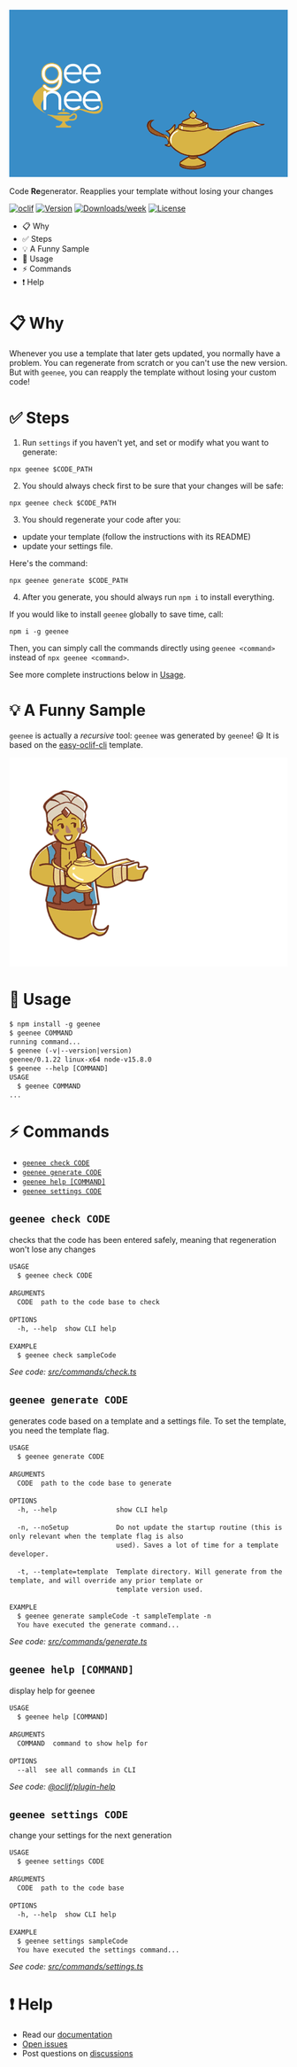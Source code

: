 
[//]: # ( ns__file unit: standard, comp: README.md )

[//]: # ( ns__custom_start beginning )

[//]: # ( ns__custom_end beginning )

[//]: # ( ns__start_section intro )

[//]: # ( ns__custom_start description )

[//]: # ( ns__custom_end description )

[//]: # ( ns__custom_start afterDescription )
![geenee logo and video](src/custom/images/GEENEE-GIF-7.gif)

Code **Re**generator.  Reapplies your template without losing your changes

[//]: # ( ns__custom_end afterDescription )

[//]: # ( ns__custom_start badges )

[//]: # ( ns__start_section usageSection )

[![oclif](https://img.shields.io/badge/cli-oclif-brightgreen.svg)](https://oclif.io)
[![Version](https://img.shields.io/npm/v/geenee.svg)](https://npmjs.org/package/geenee)
[![Downloads/week](https://img.shields.io/npm/dw/geenee.svg)](https://npmjs.org/package/geenee)
[![License](https://img.shields.io/npm/l/geenee.svg)](https://github.com/YizYah/geenee/blob/master/package.json)

[//]: # ( ns__custom_end badges )

[//]: # ( ns__end_section intro )


[//]: # ( ns__custom_start beforeToc )

[//]: # ( ns__custom_end beforeToc )

[//]: # ( ns__custom_start toc )
<!-- toc -->
* [<a name="clipboard-why"></a>:clipboard: Why](#a-nameclipboard-whyaclipboard-why)
* [<a name="white_check_mark-steps"></a>:white_check_mark: Steps](#a-namewhite_check_mark-stepsawhite_check_mark-steps)
* [<a name="bulb-a-funny-sample"></a>:bulb: A Funny Sample](#a-namebulb-a-funny-sampleabulb-a-funny-sample)
* [<a name="wrench-usage"></a>:wrench: Usage](#a-namewrench-usageawrench-usage)
* [<a name="zap-commands"></a>:zap: Commands](#a-namezap-commandsazap-commands)
* [<a name="heavy_exclamation_mark-help"></a>:heavy_exclamation_mark: Help](#a-nameheavy_exclamation_mark-helpaheavy_exclamation_mark-help)
<!-- tocstop -->

[//]: # ( ns__custom_end toc )

[//]: # ( ns__custom_start usage )
# <a name="clipboard-why"></a>:clipboard: Why
Whenever you use a template that later gets updated, you normally have a problem.  You can regenerate from scratch or you can't use the new version.  But with `geenee`, you can reapply the template without losing your custom code!

# <a name="white_check_mark-steps"></a>:white_check_mark: Steps
1. Run `settings` if you haven't yet, and set or modify what you want to generate:
```
npx geenee $CODE_PATH
```

2. You should always check first to be sure that your changes will be safe:
```
npx geenee check $CODE_PATH
```

3. You should regenerate your code after you:
* update your template (follow the instructions with its README)
* update your settings file.

Here's the command:
  ```
  npx geenee generate $CODE_PATH
  ```

4. After you generate, you should always run `npm i` to install everything.


If you would like to install `geenee` globally to save time, call:
```
npm i -g geenee
```
Then, you can simply call the commands directly using `geenee <command>` instead of `npx geenee <command>`.

See more complete instructions below in [Usage](#usage).

# <a name="bulb-a-funny-sample"></a>:bulb: A Funny Sample

`geenee` is actually a *recursive* tool: `geenee` was generated by `geenee`! :smiley: It is based on the [easy-oclif-cli](https://www.npmjs.com/package/easy-oclif-cli) template.

![geenee sample](src/custom/images/geenee-funnysample.gif)


# <a name="wrench-usage"></a>:wrench: Usage

<!-- usage -->
```sh-session
$ npm install -g geenee
$ geenee COMMAND
running command...
$ geenee (-v|--version|version)
geenee/0.1.22 linux-x64 node-v15.8.0
$ geenee --help [COMMAND]
USAGE
  $ geenee COMMAND
...
```
<!-- usagestop -->

[//]: # ( ns__custom_end usage )

[//]: # ( ns__end_section usageSection )


[//]: # ( ns__start_section commandsSection )
# <a name="zap-commands"></a>:zap: Commands


[//]: # ( ns__custom_start commands )
<!-- commands -->
* [`geenee check CODE`](#geenee-check-code)
* [`geenee generate CODE`](#geenee-generate-code)
* [`geenee help [COMMAND]`](#geenee-help-command)
* [`geenee settings CODE`](#geenee-settings-code)

## `geenee check CODE`

checks that the code has been entered safely, meaning that regeneration won't lose any changes

```
USAGE
  $ geenee check CODE

ARGUMENTS
  CODE  path to the code base to check

OPTIONS
  -h, --help  show CLI help

EXAMPLE
  $ geenee check sampleCode
```

_See code: [src/commands/check.ts](https://github.com/YizYah/geenee/blob/v0.1.22/src/commands/check.ts)_

## `geenee generate CODE`

generates code based on a template and a settings file. To set the template, you need the template flag.

```
USAGE
  $ geenee generate CODE

ARGUMENTS
  CODE  path to the code base to generate

OPTIONS
  -h, --help               show CLI help

  -n, --noSetup            Do not update the startup routine (this is only relevant when the template flag is also
                           used). Saves a lot of time for a template developer.

  -t, --template=template  Template directory. Will generate from the template, and will override any prior template or
                           template version used.

EXAMPLE
  $ geenee generate sampleCode -t sampleTemplate -n
  You have executed the generate command...
```

_See code: [src/commands/generate.ts](https://github.com/YizYah/geenee/blob/v0.1.22/src/commands/generate.ts)_

## `geenee help [COMMAND]`

display help for geenee

```
USAGE
  $ geenee help [COMMAND]

ARGUMENTS
  COMMAND  command to show help for

OPTIONS
  --all  see all commands in CLI
```

_See code: [@oclif/plugin-help](https://github.com/oclif/plugin-help/blob/v3.2.2/src/commands/help.ts)_

## `geenee settings CODE`

change your settings for the next generation

```
USAGE
  $ geenee settings CODE

ARGUMENTS
  CODE  path to the code base

OPTIONS
  -h, --help  show CLI help

EXAMPLE
  $ geenee settings sampleCode
  You have executed the settings command...
```

_See code: [src/commands/settings.ts](https://github.com/YizYah/geenee/blob/v0.1.22/src/commands/settings.ts)_
<!-- commandsstop -->


# <a name="heavy_exclamation_mark-help"></a>:heavy_exclamation_mark: Help

* Read our [documentation](https://geenee.nostack.net/)
* [Open issues](https://github.com/YizYah/geenee/issues/new)
* Post questions on [discussions](https://github.com/YizYah/geenee/discussions/) 

[//]: # ( ns__custom_end commands )

[//]: # ( ns__end_section commandsSection )

